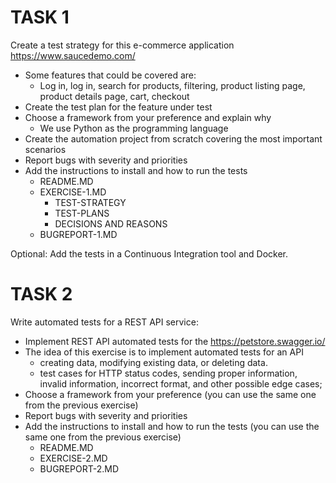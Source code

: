 # TASK 1
Create a test strategy for this e-commerce application https://www.saucedemo.com/
- Some features that could be covered are:
    - Log in, log in, search for products, filtering, product listing page, product details page, cart, checkout
- Create the test plan for the feature under test
- Choose a framework from your preference and explain why
    - We use Python as the programming language
- Create the automation project from scratch covering the most important scenarios
- Report bugs with severity and priorities
- Add the instructions to install and how to run the tests
    - README.MD 
    - EXERCISE-1.MD 
        - TEST-STRATEGY 
        - TEST-PLANS 
        - DECISIONS AND REASONS 
    - BUGREPORT-1.MD 

Optional: Add the tests in a Continuous Integration tool and Docker.

# TASK 2
Write automated tests for a REST API service:
- Implement REST API automated tests for the https://petstore.swagger.io/
- The idea of this exercise is to implement automated tests for an API
    - creating data, modifying existing data, or deleting data.
    - test cases for HTTP status codes, sending proper information, invalid information, incorrect format, and other possible edge cases;
- Choose a framework from your preference (you can use the same one from the previous exercise)
- Report bugs with severity and priorities
- Add the instructions to install and how to run the tests (you can use the same one from the previous exercise)
    - README.MD
    - EXERCISE-2.MD
    - BUGREPORT-2.MD